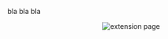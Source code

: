 bla bla bla 

<p align="center">
     <img alt="extension page" src="https://github.com/user-attachments/assets/b229ec68-30c7-4655-a2bb-d0cd09663f73">
</p>
